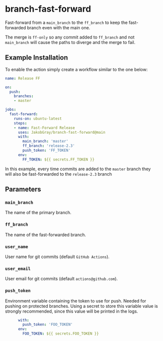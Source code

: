 # branch-fast-forward

Fast-forward from a `main_branch` to the `ff_branch` to keep the fast-forwarded branch even with the main one.

The merge is `ff-only` so any commit added to `ff_branch` and not `main_branch` will cause the paths to diverge and the merge to fail.

## Example Installation

To enable the action simply create a workflow similar to the one below:

```yml
name: Release FF

on:
  push:
    branches:
    - master

jobs:
  fast-forward:
    runs-on: ubuntu-latest
    steps:
    - name: Fast-Forward Release
      uses: JakobGray/branch-fast-forward@main
      with:
        main_branch: 'master'
        ff_branch: 'release-2.3'
        push_token: 'FF_TOKEN'
      env:
        FF_TOKEN: ${{ secrets.FF_TOKEN }}
```

In this example, every time commits are added to the `master` branch they will also be fast-forwarded to the `release-2.3` branch

## Parameters

### `main_branch`

The name of the primary branch.

### `ff_branch`

The name of the fast-forwarded branch.

### `user_name`

User name for git commits (default `GitHub Actions`).

### `user_email`

User email for git commits (default `actions@github.com`).

### `push_token`

Environment variable containing the token to use for push.
Needed for pushing on protected branches.
Using a secret to store this variable value is strongly recommended, since this
value will be printed in the logs.

```yml
      with:
        push_token: 'FOO_TOKEN'
      env:
        FOO_TOKEN: ${{ secrets.FOO_TOKEN }}
```